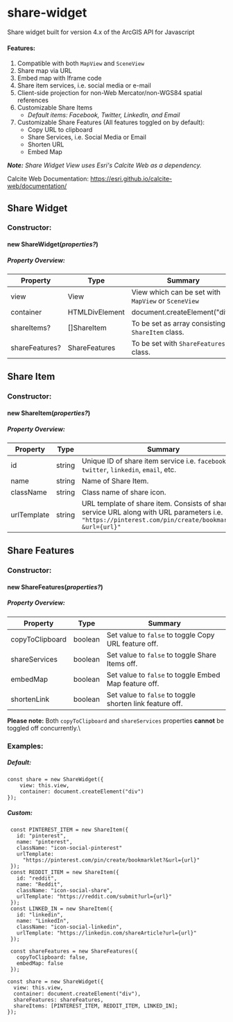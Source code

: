 # share-widget

Share widget built for version 4.x of the ArcGIS API for Javascript

#### Features:

1.  Compatible with both `MapView` and `SceneView`
2.  Share map via URL
3.  Embed map with Iframe code
4.  Share item services, i.e. social media or e-mail
5.  Client-side projection for non-Web Mercator/non-WGS84 spatial references
6.  Customizable Share Items
    - _Default items: Facebook, Twitter, LinkedIn, and Email_
7.  Customizable Share Features (All features toggled on by default):
    - Copy URL to clipboard
    - Share Services, i.e. Social Media or Email
    - Shorten URL
    - Embed Map

***Note:** Share Widget View uses Esri's Calcite Web as a dependency.*

Calcite Web Documentation: https://esri.github.io/calcite-web/documentation/

## Share Widget

### Constructor:

#### new **ShareWidget(_properties?_)**

##### Property Overview:

| Property       | Type           | Summary                                             |
| -------------- | -------------- | --------------------------------------------------- |
| view           | View           | View which can be set with `MapView` or `SceneView` |
| container      | HTMLDivElement | document.createElement("div")                       |
| shareItems?    | []ShareItem    | To be set as array consisting of `ShareItem` class. |
| shareFeatures? | ShareFeatures  | To be set with `ShareFeatures` class.               |

## Share Item

### Constructor:

#### new **ShareItem(_properties?_)**

##### Property Overview:

| Property    | Type   | Summary                                                                                                                                              |
| ----------- | ------ | ---------------------------------------------------------------------------------------------------------------------------------------------------- |
| id          | string | Unique ID of share item service i.e. `facebook`, `twitter`, `linkedin`, `email`, etc.                                                                |
| name        | string | Name of Share Item.                                                                                                                                  |
| className   | string | Class name of share icon.                                                                                                                            |
| urlTemplate | string | URL template of share item. Consists of share service URL along with URL parameters i.e. `"https://pinterest.com/pin/create/bookmarklet?&url={url}"` |

## Share Features

### Constructor:

#### new **ShareFeatures(_properties?_)**

##### Property Overview:

| Property        | Type    | Summary                                                  |
| --------------- | ------- | -------------------------------------------------------- |
| copyToClipboard | boolean | Set value to `false` to toggle Copy URL feature off.     |
| shareServices   | boolean | Set value to `false` to toggle Share Items off.          |
| embedMap        | boolean | Set value to `false` to toggle Embed Map feature off.    |
| shortenLink     | boolean | Set value to `false` to toggle shorten link feature off. |

**Please note:** Both `copyToClipboard` and `shareServices` properties **cannot** be toggled off concurrently.\

### **Examples:**

##### Default:

```
const share = new ShareWidget({
    view: this.view,
    container: document.createElement("div")
});
```

##### Custom:

```
 const PINTEREST_ITEM = new ShareItem({
   id: "pinterest",
   name: "pinterest",
   className: "icon-social-pinterest"
   urlTemplate:
     "https://pinterest.com/pin/create/bookmarklet?&url={url}"
 });
 const REDDIT_ITEM = new ShareItem({
   id: "reddit",
   name: "Reddit",
   className: "icon-social-share",
   urlTemplate: "https://reddit.com/submit?url={url}"
 });
 const LINKED_IN = new ShareItem({
   id: "linkedin",
   name: "LinkedIn",
   className: "icon-social-linkedin",
   urlTemplate: "https://linkedin.com/shareArticle?url={url}"
 });

 const shareFeatures = new ShareFeatures({
   copyToClipboard: false,
   embedMap: false
 });

const share = new ShareWidget({
  view: this.view,
  container: document.createElement("div"),
  shareFeatures: shareFeatures,
  shareItems: [PINTEREST_ITEM, REDDIT_ITEM, LINKED_IN];
});
```
